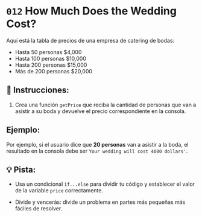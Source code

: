 # `012` How Much Does the Wedding Cost?

Aquí está la tabla de precios de una empresa de catering de bodas:

* Hasta 50 personas                     $4,000
* Hasta 100 personas                   $10,000
* Hasta 200 personas                   $15,000
* Más de 200 personas                  $20,000

## 📝 Instrucciones:

1. Crea una función `getPrice` que reciba la cantidad de personas que van a asistir a su boda y devuelve el precio correspondiente en la consola.

## Ejemplo:

Por ejemplo, si el usuario dice que **20 personas** van a asistir a la boda, el resultado en la consola debe ser `Your wedding will cost 4000 dollars'`.

## 💡 Pista:

+ Usa un condicional `if...else` para dividir tu código y establecer el valor de la variable `price` correctamente.

+ Divide y vencerás: divide un problema en partes más pequeñas más fáciles de resolver.
